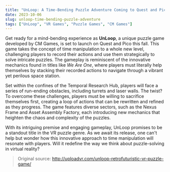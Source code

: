 ```yaml
---
title: "UnLoop: A Time-Bending Puzzle Adventure Coming to Quest and Pico"
date: 2023-10-06
slug: unloop-time-bending-puzzle-adventure
tags: ["UnLoop", "VR Games", "Puzzle Games", "CM Games"]
---
```


Get ready for a mind-bending experience as **UnLoop**, a unique puzzle game developed by CM Games, is set to launch on Quest and Pico this fall. This game takes the concept of time manipulation to a whole new level, challenging players to record their actions and use them strategically to solve intricate puzzles. The gameplay is reminiscent of the innovative mechanics found in titles like *We Are One*, where players must literally help themselves by stacking their recorded actions to navigate through a vibrant yet perilous space station.

Set within the confines of the Temporal Research Hub, players will face a series of run-ending obstacles, including turrets and laser walls. The twist? To overcome these challenges, players must be willing to sacrifice themselves first, creating a loop of actions that can be rewritten and refined as they progress. The game features diverse sectors, such as the Nexus Frame and Asset Assembly Factory, each introducing new mechanics that heighten the chaos and complexity of the puzzles.

With its intriguing premise and engaging gameplay, UnLoop promises to be a standout title in the VR puzzle genre. As we await its release, one can't help but wonder how this innovative approach to time manipulation will resonate with players. Will it redefine the way we think about puzzle-solving in virtual reality? 

> Original source: http://uploadvr.com/unloop-retrofuturistic-vr-puzzle-game/